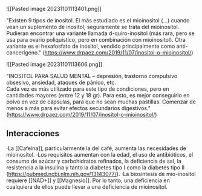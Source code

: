 
![[Pasted image 20231101113401.png]]

"Existen 9 tipos de inositol. El más estudiado es el mioinositol (...) cuando vean un suplemento de inositol, seguramente se trata del mioinositol. Pudieran encontrar una variante llamada d-quiro-inositol (más rara, pero se usa para ovario poliquístico, pero en combinación con mioinositol). Otra variante es el hexafosfato de inositol, vendido principalmente como anti-cancerígeno." (https://www.drpaez.com/2019/11/07/inositol-o-mioinositol/)

![[Pasted image 20231101113606.png]]


"INOSITOL PARA SALUD MENTAL – depresión, trastorno compulsivo obsesivo, ansiedad, ataques de pánico, etc.  
Cada vez es más utilizado para este tipo de condiciones, pero en cantidades mayores (entre 12 y 18 gr). Para esto, es mejor conseguirlo en polvo en vez de cápsulas, para que no sean muchas pastillas. Comenzar de menos a más para evitar efectos secundarios digestivos." (https://www.drpaez.com/2019/11/07/inositol-o-mioinositol/)

## Interacciones

·La [[Cafeína]], particularmente la del café, aumenta las necesidades de mioinositol.
·Los requisitos aumentan con la edad, el uso de antibióticos, el consumo de azúcar y carbohidratos refinados, la deficiencia de sal, la resistencia a la insulina y tanto la diabetes tipo I como la diabetes tipo II (https://pubmed.ncbi.nlm.nih.gov/13143077/).
·La biosíntesis de mio-inositol requiere [[NAD+]] y [[Magnesio]]. Por lo tanto, una deficiencia en cualquiera de ellos puede llevar a una deficiencia de mioinositol.
